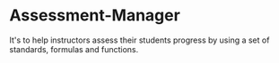 # Assessment-Manager
It's to help instructors assess their students progress by using a set of standards, formulas and functions. 
